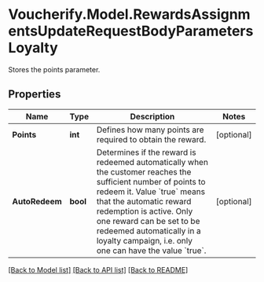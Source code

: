 # Voucherify.Model.RewardsAssignmentsUpdateRequestBodyParametersLoyalty
Stores the points parameter.

## Properties

Name | Type | Description | Notes
------------ | ------------- | ------------- | -------------
**Points** | **int** | Defines how many points are required to obtain the reward. | [optional] 
**AutoRedeem** | **bool** | Determines if the reward is redeemed automatically when the customer reaches the sufficient number of points to redeem it. Value &#x60;true&#x60; means that the automatic reward redemption is active. Only one reward can be set to be redeemed automatically in a loyalty campaign, i.e. only one can have the value &#x60;true&#x60;. | [optional] 

[[Back to Model list]](../../README.md#documentation-for-models) [[Back to API list]](../../README.md#documentation-for-api-endpoints) [[Back to README]](../../README.md)

